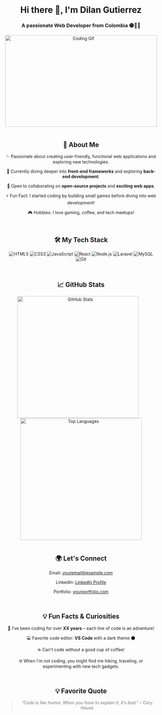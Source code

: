 <h1 align="center">Hi there 👋, I'm Dilan Gutierrez</h1>
<h3 align="center">A passionate Web Developer from Colombia 🟡🔵🔴</h3>

<div align="center">
  <img src="https://media.giphy.com/media/qgQUggAC3Pfv687qPC/giphy.gif" alt="Coding Gif" width="500" height="300">
</div>

<br>

<div align="center" style="text-align: center;">
  <h2>🚀 About Me</h2>
  <p>✨ Passionate about creating user-friendly, functional web applications and exploring new technologies.</p>
  <p>🌱 Currently diving deeper into <strong>front-end frameworks</strong> and exploring <strong>back-end development</strong>.</p>
  <p>👯 Open to collaborating on <strong>open-source projects</strong> and <strong>exciting web apps</strong>.</p>
  <p>⚡ Fun Fact: I started coding by building small games before diving into web development!</p>
  <p>🎮 Hobbies: I love gaming, coffee, and tech meetups!</p>
</div>

<br>

<div align="center" style="text-align: center;">
  <h2>🛠️ My Tech Stack</h2>
  <p>
    <img src="https://img.shields.io/badge/HTML5-E34F26?style=for-the-badge&logo=html5&logoColor=white" alt="HTML5">
    <img src="https://img.shields.io/badge/CSS3-1572B6?style=for-the-badge&logo=css3&logoColor=white" alt="CSS3">
    <img src="https://img.shields.io/badge/JavaScript-F7DF1E?style=for-the-badge&logo=javascript&logoColor=black" alt="JavaScript">
    <img src="https://img.shields.io/badge/React-61DAFB?style=for-the-badge&logo=react&logoColor=black" alt="React">
    <img src="https://img.shields.io/badge/Node.js-339933?style=for-the-badge&logo=nodedotjs&logoColor=white" alt="Node.js">
    <img src="https://img.shields.io/badge/Laravel-FF2D20?style=for-the-badge&logo=laravel&logoColor=white" alt="Laravel">
    <img src="https://img.shields.io/badge/MySQL-4479A1?style=for-the-badge&logo=mysql&logoColor=white" alt="MySQL">
    <img src="https://img.shields.io/badge/Git-F05032?style=for-the-badge&logo=git&logoColor=white" alt="Git">
  </p>
</div>

<br>

<div align="center" style="text-align: center;">
  <h2>📈 GitHub Stats</h2>
  <img src="https://github-readme-stats.vercel.app/api?username=YourUsername&show_icons=true&theme=radical" alt="GitHub Stats" width="400" style="margin-right: 20px;">
  <img src="https://github-readme-stats.vercel.app/api/top-langs/?username=YourUsername&layout=compact&theme=radical" alt="Top Languages" width="400">
</div>

<br>

<div align="center" style="text-align: center;">
  <h2>🌍 Let's Connect</h2>
  <p>Email: <a href="mailto:youremail@example.com">youremail@example.com</a></p>
  <p>LinkedIn: <a href="https://www.linkedin.com/in/yourprofile">LinkedIn Profile</a></p>
  <p>Portfolio: <a href="https://yourportfolio.com">yourportfolio.com</a></p>
</div>

<br>

<div align="center" style="text-align: center;">
  <h2>💡 Fun Facts & Curiosities</h2>
  <p>📅 I’ve been coding for over <strong>XX years</strong> – each line of code is an adventure!</p>
  <p>💻 Favorite code editor: <strong>VS Code</strong> with a dark theme 🌑</p>
  <p>☕ Can't code without a good cup of coffee!</p>
  <p>🌐 When I'm not coding, you might find me hiking, traveling, or experimenting with new tech gadgets.</p>
</div>

<br>

<div align="center" style="text-align: center;">
  <h2>💡 Favorite Quote</h2>
  <blockquote style="font-style: italic; color: #777;">"Code is like humor. When you have to explain it, it’s bad." – Cory House</blockquote>
</div>
